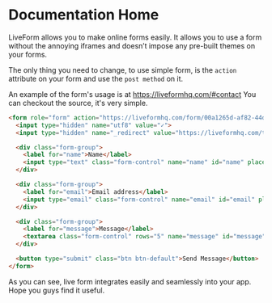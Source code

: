 # Documentation Home

LiveForm allows you to make online forms easily. It allows you to use a form without the annoying
iframes and doesn’t impose any pre-built themes on your forms.

The only thing you need to change, to use simple form, is the `action` attribute on your form and use the `post method` on it.

An example of the form's usage is at https://liveformhq.com/#contact You can checkout the source, it's very simple.


~~~html
<form role="form" action="https://liveformhq.com/form/00a1265d-af82-44dc-aba7-8ef01018c6c3" method="POST" accept-charset="utf-8">
  <input type="hidden" name="utf8" value="✓">
  <input type="hidden" name="_redirect" value="https://liveformhq.com/thank_you">

  <div class="form-group">
    <label for="name">Name</label>
    <input type="text" class="form-control" name="name" id="name" placeholder="Name">
  </div>

  <div class="form-group">
    <label for="email">Email address</label>
    <input type="email" class="form-control" name="email" id="email" placeholder="Email">
  </div>

  <div class="form-group">
    <label for="message">Message</label>
    <textarea class="form-control" rows="5" name="message" id="message" placeholder="Your message..."></textarea>
  </div>

  <button type="submit" class="btn btn-default">Send Message</button>
</form>
~~~

As you can see, live form integrates easily and seamlessly into your app. Hope you guys find it useful.
